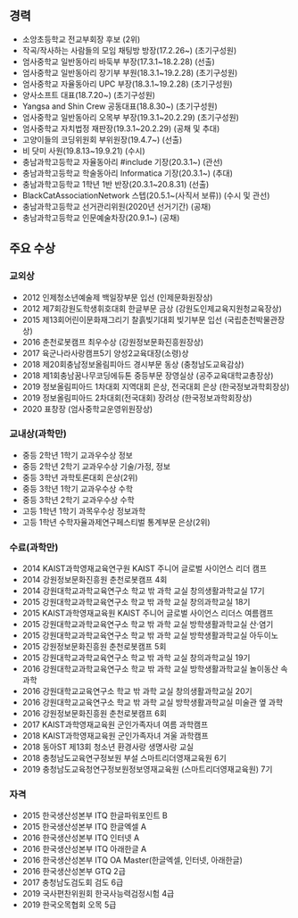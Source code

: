 
## 경력
* 소앙초등학교 전교부회장 후보 (2위)
* 작곡/작사하는 사람들의 모임 채팅방 방장(17.2.26~) (초기구성원)
* 엄사중학교 일반동아리 바둑부 부장(17.3.1~18.2.28) (선출)
* 엄사중학교 일반동아리 장기부 부원(18.3.1~19.2.28) (초기구성원)
* 엄사중학교 자율동아리 UPC 부장(18.3.1~19.2.28) (초기구성원)
* 양사소프트 대표(18.7.20~) (초기구성원)
* Yangsa and Shin Crew 공동대표(18.8.30~) (초기구성원)
* 엄사중학교 일반동아리 오목부 부장(19.3.1~20.2.29) (초기구성원)
* 엄사중학교 자치법정 재판장(19.3.1~20.2.29) (공채 및 추대)
* 고양이들의 코딩위원회 부위원장(19.4.7~) (선출)
* 비 닷미 사원(19.8.13~19.9.21) (수시)
* 충남과학고등학교 자율동아리 #include 기장(20.3.1~) (관선)
* 충남과학고등학교 학술동아리 Informatica 기장(20.3.1~) (추대)
* 충남과학고등학교 1학년 1반 반장(20.3.1~20.8.31) (선출)
* BlackCatAssociationNetwork 스텝(20.5.1~(사직서 보류)) (수시 및 관선)
* 충남과학고등학교 선거관리위원(2020년 선거기간) (공채)
* 충남과학고등학교 인문예술차장(20.9.1~) (공채)


## 주요 수상

### 교외상
* 2012 인제청소년예술제 백일장부문 입선 (인제문화원장상)
* 2012 제7회강원도학생휘호대회 한글부문 금상 (강원도인제교육지원청교육장상)
* 2015 제13회어린이문화재그리기 찰흙빚기대회 빚기부문 입선 (국립춘천박물관장상)
* 2016 춘천로봇캠프 최우수상 (강원정보문화진흥원장상)
* 2017 육군나라사랑캠프5기 양성2교육대장(소령)상
* 2018 제20회충남정보올림피아드 경시부문 동상 (충청남도교육감상)
* 2018 제1회충남꿈나무코딩에듀톤 중등부문 장영실상 (공주교육대학교총장상)
* 2019 정보올림피아드 1차대회 지역대회 은상, 전국대회 은상 (한국정보과학회장상)
* 2019 정보올림피아드 2차대회(전국대회) 장려상 (한국정보과학회장상)
* 2020 표창장 (엄사중학교운영위원장상)

### 교내상(과학만)
* 중등 2학년 1학기 교과우수상 정보
* 중등 2학년 2학기 교과우수상 기술/가정, 정보
* 중등 3학년 과학토론대회 은상(2위)
* 중등 3학년 1학기 교과우수상 수학
* 중등 3학년 2학기 교과우수상 수학
* 고등 1학년 1학기 과목우수상 정보과학
* 고등 1학년 수학자율과제연구페스티벌 통계부문 은상(2위)

### 수료(과학만)
* 2014 KAIST과학영재교육연구원 KAIST 주니어 글로벌 사이언스 리더 캠프
* 2014 강원정보문화진흥원 춘천로봇캠프 4회
* 2014 강원대학교과학교육연구소 학교 밖 과학 교실 창의생활과학교실 17기
* 2015 강원대학교과학교육연구소 학교 밖 과학 교실 창의과학교실 18기
* 2015 KAIST과학영재교육원 KAIST 주니어 글로벌 사이언스 리더스 여름캠프
* 2015 강원대학교과학교육연구소 학교 밖 과학 교실 방학생활과학교실 산·염기
* 2015 강원대학교과학교육연구소 학교 밖 과학 교실 방학생활과학교실 아두이노
* 2015 강원정보문화진흥원 춘천로봇캠프 5회
* 2015 강원대학교과학교육연구소 학교 밖 과학 교실 창의과학교실 19기
* 2016 강원대학교과학교육연구소 학교 밖 과학 교실 방학생활과학교실 놀이동산 속 과학
* 2016 강원대학교교육연구소 학교 밖 과학 교실 창의생활과학교실 20기
* 2016 강원대학교교육연구소 학교 밖 과학 교실 방학생활과학교실 미술관 옆 과학
* 2016 강원정보문화진흥원 춘천로봇캠프 6회
* 2017 KAIST과학영재교육원 군인가족자녀 여름 과학캠프
* 2018 KAIST과학영재교육원 군인가족자녀 겨울 과학캠프
* 2018 동아ST 제13회 청소년 환경사랑 생명사랑 교실
* 2018 충청남도교육연구정보원 부설 스마트리더영재교육원 6기
* 2019 충청남도교육청연구정보원정보영재교육원 (스마트리더영재교육원) 7기

### 자격
* 2015 한국생산성본부 ITQ 한글파워포인트 B
* 2015 한국생산성본부 ITQ 한글엑셀 A
* 2016 한국생산성본부 ITQ 인터넷 A
* 2016 한국생산성본부 ITQ 아래한글 A
* 2016 한국생산성본부 ITQ OA Master(한글엑셀, 인터넷, 아래한글)
* 2016 한국생산성본부 GTQ 2급
* 2017 충청남도검도회 검도 6급
* 2019 국사편찬위원회 한국사능력검정시험 4급
* 2019 한국오목협회 오목 5급
